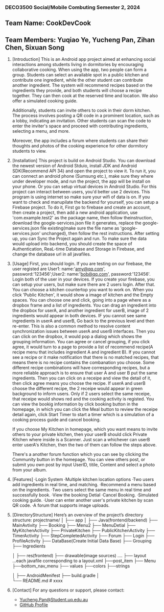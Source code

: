 ### DECO3500 Social/Mobile Combuting Semester 2, 2024 
## Team Name: CookDevCook
## Team Members: Yuqiao Ye, Yucheng Pan, Zihan Chen, Sixuan Song

1. [Introduction]
   This is an Android app project aimed at enhancing social interactions among students living in dormitories by encouraging collaborative cooking. When using the app, two people can form a group. Students can select an available     spot in a public kitchen and contribute one ingredient, while the other student can contribute another ingredient. The system will recommend recipes based on the ingredients they provide, and both students will choose a recipe     together. They can then cook at the reserved time and location. We also offer a simulated cooking guide.
   
   Additionally, students can invite others to cook in their dorm kitchen. The process involves posting a QR code in a prominent location, such as a lobby, indicating an invitation. Other students can scan the code to enter the       inviter's space and proceed with contributing ingredients, selecting a menu, and more.
   
   Moreover, the app includes a forum where students can share their thoughts and photos of the cooking experience for other dormitory students to view.

3. [Installation]
   This project is build on Android Studio. You can download the newest version of Android Stduio, install JDK and Android SDK(Recommend API 34) and open the project to view it. To run it, you can connect an android phone
   (Sumsung etc.), make sure they where under developer mode, and run the project, the app will be install on your phone. Or you can setup virtual devices in Android Studio.
   For this project can interact between users, you'd better use 2 devices.
   This program is using internet so make sure your wifi of data is on. If you want to check and manupilate the backend for yourself, you can setup a Firebase project. To do it, First go to firebase and create an
   account, then create a project, then add a new android application, use 'com.example.test2' as the package name, then follow theinstruction, download the google-services.json file it generates, replace the
   google-services.json file existing(make sure the file name as 'google-services.json' unchanged), then follow the rest instructions. After setting up, you can
   Sync the Project again and run. To make sure the data would upload into backend, you should create the space of Authentication, ReaL-time Database and Storage in Firebase, and change the database url in all javafiles.   
4. [Usage]
   First, you should login. If you are testing on our firebase, the user registed are User1: name:'amy@qq.com', password:'123456';User2: name:'bob@qq.com', password:'123456'. Login both of the user in your devices.
   If you create your firebase, you can setup your users, but make sure there are 2 users login. 
   After that. You can choose a kitchen countertop you want to work on. When you click 'Public Kitchen', it would show a image of kitchen and the Empty spaces. You can choose one and click, going into a page where as a dropbox frame
   and a list of ingredients. You can drag an ingredient into the dropbox for userA, and another ingredient for userB, image of 2 ingredients would appear in both devices. IF you cannot see same ingredients in userA and userB,
   Go back to the previous level and then re-enter. This is also a common method to resolve content synchronization issues between userA and userB interfaces. Then you can click on the dropbox, it would pop a dialog which shows
   the grouping information. You can agree or cancel grouping, if you click agree, it would turn to a page to provide a list of recommend recipe(A recipe menu that includes ingredient A and ingredient B). If you cannot see a recipe
   or it make notification that there is no matched recipes, that means there is no recipe contains the combanation you choose. Some different recipe combinations will have corresponding recipes, but a more reliable approach is to
   ensure that user A and user B put the same ingredients. Then you can click on a receipe and view the detail of it, then click agree means you choose the recipe. If userA and userB choose the different recipe, the 2 receipe would
   appear in green background to inform users. Only if 2 users select the same receipe, that receipe would shows red and the cooking activity is registed. You can view the bookig information by click booking button in the homepage,
   in which you can click the Meal button to review the receipe detail again, click Start Timer to start a timer which is a simulation of a cooking process guide and cancel booking.
   
   If you choose My Kitchen in homepage, which you want means to invite others to your private kitchen, then your userB should click Private Kitchen where inside is a Scanner. Just scan a whichever can userB enter userA's Kitchen,
   then the two of them can follow the steps above.
   
   There's a another forum function which you can see by clicking the Community button in the homepage. You can view others post, or submit you own post by input UserID, titile, Content and select a photo from your album.


   
6. [Features]
·Login System
·Multiple kitchen location options
·Two users add ingredients in real time, and matching.
·Recommend a menu based on the ingredients.
·Two users select the same menu in real time and successfully book.
·View the booking Detial
·Cancel Booking.
·Simulated cooking guide.
·User can enter another user's private kitchen by scan QR code.
·A forum that supports image uploads.


8. [DirectoryStructure]
    Here’s an overview of the project’s directory structure:
    projectname/
    │ 
    ├── app
    │   ├── Java(frontend/backend)
             ├── MainAvtivity
             ├── Booking
             ├── Menu2
             ├── MenuDetial
             ├── MyKitchenActivity
             ├── PrivateKitchen
             ├── PublicKitchenActivity
             ├── TimerActivity
             ├── StepCompletedActivity
             ├── Forum
             ├── Login
             ├── ProfileActivity
             ├── DataBase(Create Initial Data Base)
                    ├── Grouping
                    ├── Ingredients
           
    │   ├── res(frontend)
             ├── drawable(image sources)
                    ....
             ├── layout
                    ...each javafile corresponding to a layout.xml
                    ├──post_item
             ├── Menu
                    ├──bottom_nav_menu
             ├── values
                    ├──colors
                    ├──strings
             

    │
    ├── AndroidMenifest
    ├── build.gradle
    │   
    └── README.md         # xxxx



11. [Contact] 
    For any questions or support, please contact:
    - Yucheng.Pan@Student.uq.edu.au
    - [GitHub Profile](https://github.com/1222226/DECO3500)

